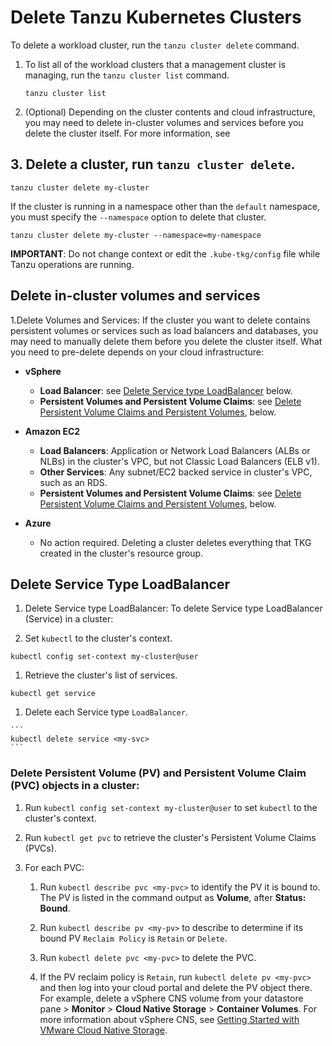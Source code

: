 # Delete Tanzu Kubernetes Clusters

To delete a workload cluster, run the `tanzu cluster delete` command.

1. To list all of the workload clusters that a management cluster is managing, run the `tanzu cluster list` command.

   ```
   tanzu cluster list
   ```  

2. (Optional) Depending on the cluster contents and cloud infrastructure, you may need to delete in-cluster volumes and services before you delete the cluster itself. For more information, see

## 3. Delete a cluster, run `tanzu cluster delete`.

   ```
   tanzu cluster delete my-cluster
   ```

   If the cluster is running in a namespace other than the `default` namespace, you must specify the `--namespace` option to delete that cluster.

   ```
   tanzu cluster delete my-cluster --namespace=my-namespace
   ```
**IMPORTANT**: Do not change context or edit the `.kube-tkg/config` file while Tanzu operations are running.

## Delete in-cluster volumes and services

1.Delete Volumes and Services: If the cluster you want to delete contains persistent volumes or services such as load balancers and databases, you may need to manually delete them before you delete the cluster itself.
What you need to pre-delete depends on your cloud infrastructure:

* **vSphere**

    * **Load Balancer**: see [Delete Service type LoadBalancer](#servicetypelb) below.
    * **Persistent Volumes and Persistent Volume Claims**: see [Delete Persistent Volume Claims and Persistent Volumes](#pv), below.

* **Amazon EC2**

    * **Load Balancers**: Application or Network Load Balancers (ALBs or NLBs) in the cluster's VPC, but not Classic Load Balancers (ELB v1).
    * **Other Services**: Any subnet/EC2 backed service in cluster's VPC, such as an RDS.
    * **Persistent Volumes and Persistent Volume Claims**: see [Delete Persistent Volume Claims and Persistent Volumes](#pv), below.

* **Azure**

    * No action required.
    Deleting a cluster deletes everything that TKG created in the cluster's resource group.

## Delete Service Type LoadBalancer

 1. Delete Service type LoadBalancer: To delete Service type LoadBalancer (Service) in a cluster:

   1. Set `kubectl` to the cluster's context.

   ```
   kubectl config set-context my-cluster@user
   ```

   1. Retrieve the cluster's list of services.

   ```
   kubectl get service
   ```

   1. Delete each Service type `LoadBalancer`.

    ```
    kubectl delete service <my-svc>
    ```

### Delete Persistent Volume (PV) and Persistent Volume Claim (PVC) objects in a cluster:

   1. Run `kubectl config set-context my-cluster@user` to set `kubectl` to the cluster's context.

   2. Run `kubectl get pvc` to retrieve the cluster's Persistent Volume Claims (PVCs).

   3. For each PVC:

       1. Run `kubectl describe pvc <my-pvc>` to identify the PV it is bound to.
    The PV is listed in the command output as **Volume**, after **Status: Bound**.

       1. Run `kubectl describe pv <my-pv>` to describe to determine if its bound PV `Reclaim Policy` is `Retain` or `Delete`.

       2. Run `kubectl delete pvc <my-pvc>` to delete the PVC.

       3. If the PV reclaim policy is `Retain`, run `kubectl delete pv <my-pvc>` and then log into your cloud portal and delete the PV object there.
    For example, delete a vSphere CNS volume from your datastore pane > **Monitor** > **Cloud Native Storage** > **Container Volumes**.
    For more information about vSphere CNS, see [Getting Started with VMware Cloud Native Storage](https://docs.vmware.com/en/VMware-vSphere/6.7/Cloud-Native-Storage/GUID-51D308C7-ECFE-4C04-AD56-64B6E00A6548.html).